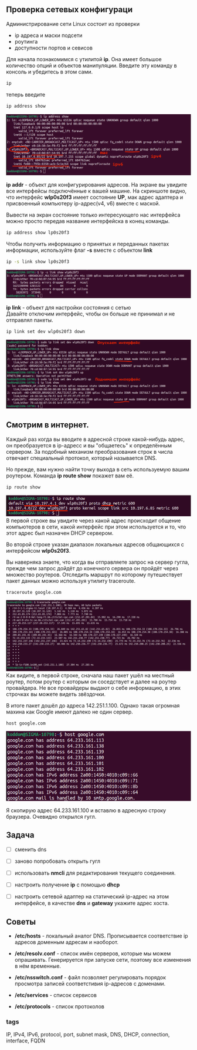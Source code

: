 ## Проверка сетевых конфигураци
Администрирование сети Linux состоит из проверки 
- ip адреса и маски подсети
- роутинга
- доступности портов и севисов

Для начала познакомимся с утилитой **ip**. Она имеет большое количество опций и объектов манипуляции. Введите эту команду в консоль и убедитесь в этом сами.
```bash
ip
```
теперь введите 
```bash
ip address show
```
![](images/ip_addr_show.png)

**ip addr** - объект для конфигурирования адресов.
На экране вы увидите все интерфейсы подключённые к вашей машине. На скриншоте видно, что интерфейс **wlp0s20f3** имеет состояние **UP**, мак адрес адаптера и присвоенный компьютеру ip-адрес(v4, v6) вместе с маской.

Вывести на экран состояние только интересующего нас интерфейса можно просто передав название интерфейска в конец команды.
```bash
ip address show lp0s20f3
```

Чтобы получить информацию о принятых и переданных пакетах информации, используйте флаг **-s** вместе с объектом **link**
```bash
ip -s link show lp0s20f3
```
![](images/ip_s_link_show.png)

**ip link** - объект для настройки состояния с сетью<br>
Давайте отключим интерфейс, чтобы он больше не принимал и не отправлял пакеты. 

```bash
ip link set dev wlp0s20f3 down
```
![](images/ip_link_set_dev_up_down.png)

## Смотрим в интернет.

Каждый раз когда вы вводите в адресной строке какой-нибудь адрес, он преобразуется в ip-адресс и вы "общаетесь" к определённым сервером. За подобный механизм преобразования строк в числа отвечает специальный протокол, который называется DNS.

Но прежде, вам нужно найти точку выхода в сеть используемую вашим роутером. Команда **ip route show** покажет вам её.
```bash
ip route show
```
![](images/ip_route_show.png)
В первой строке вы увидите через какой адрес происходит общение компьютеров в сети, какой интерфейс при этом используется и то, что этот адрес был назначен DHCP сервером. 

Во второй строке указан диапазон локальных адресов общающихся с интерфейсом **wlp0s20f3**.

Вы наверняка знаете, что когда вы отправляете запрос на сервер гугла, прежде чем запрос дойдёт до конечного сервера он пройдёт через множество роутеров. Отследить маршрут по которому путешествует пакет данных можно используя утилиту traceroute.
```bash
traceroute google.com
```
![](images/traceroute_google.png)
Как видите, в первой строке, сначала наш пакет ушёл на местный роутер, потом роутер с которым он соседствует и далее на роутер провайдера. Не все провайдеры выдают о себе информацию, в этих строчках вы можете видеть звёздочки.

В итоге пакет дошёл до адреса 142.251.1.100. Однако такая огромная махина как Google имеют далеко не один сервер. 
```
host google.com
```
![](images/host_google.png)

Я скопирую адрес 64.233.161.100 и  вставлю в адресную строку браузера. Очевидно открылся гугл.

## Задача

- [ ] сменить dns

- [ ] заново попробовать открыть гугл

- [ ] использовать **nmcli** для редактирования текущего соединения.

- [ ] настроить получение **ip** c помощью **dhcp**

- [ ] настроить сетевой адаптер на статический ip-адрес на этом интерфейсе, в качестве **dns** и **gateway**  укажите адрес хоста.

## Советы

- **/etc/hosts** - локальный аналог DNS. Прописывается соответствие ip адресов доменным адресам и наоборот.

- **/etc/resolv.conf** - список имён серверов, которые мы можем опрашивать. Генерируется при запуске сети, поэтому все изменения в нём временные.

- **/etc/nsswitch.conf** - файл позволяет регулировать порядок просмотра записей соответстивия ip-адресов с доменами.

- **/etc/services** - список сервисов

- **/etc/protocols** - список протоколов

### tags
IP, IPv4, IPv6, protocol, port, subnet mask, DNS, DHCP, connection, interface, FQDN

